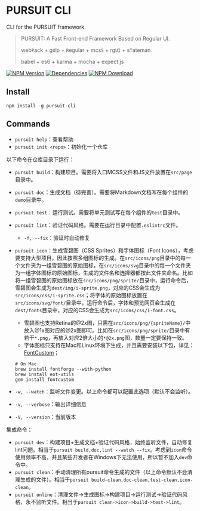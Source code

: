 # PURSUIT CLI

CLI for the PURSUIT framework.

> PURSUIT: A Fast Front-end Framework Based on Regular UI.
>
> web`P`ack + g`U`lp + `R`egular + mcs`S` + rg`UI` + s`T`ateman
> 
> babel + es6 + karma + mocha + expect.js

[![NPM Version][npm-img]][npm-url]
[![Dependencies][david-img]][david-url]
[![NPM Download][download-img]][download-url]

[npm-img]: http://img.shields.io/npm/v/pursuit-cli.svg?style=flat-square
[npm-url]: http://npmjs.org/package/pursuit-cli
[david-img]: http://img.shields.io/david/rainfore/pursuit-cli.svg?style=flat-square
[david-url]: https://david-dm.org/rainfore/pursuit-cli
[download-img]: https://img.shields.io/npm/dm/pursuit-cli.svg?style=flat-square
[download-url]: https://npmjs.org/package/pursuit-cli

## Install

```shell
npm install -g pursuit-cli
```

## Commands

- `pursuit help`：查看帮助
- `pursuit init <repo>`：初始化一个仓库

以下命令在仓库目录下运行：

- `pursuit build`：构建项目。需要将入口MCSS文件和JS文件放置在`src/page`目录中。
- `pursuit doc`：生成文档（待完善）。需要将Markdown文档写在每个组件的`demo`目录中。
- `pursuit test`：运行测试。需要将单元测试写在每个组件的`test`目录中。
- `pursuit lint`：验证代码风格。需要在运行目录中配置`.eslintrc`文件。
    - `-f, --fix`：验证时自动修复
- `pursuit icon`：生成雪碧图（CSS Sprites）和字体图标（Font Icons），考虑要支持大型项目，因此按照多组图标的生成。在`src/icons/png`目录中的每一个文件夹为一组雪碧图的原始图标，在`src/icons/svg`目录中的每一个文件夹为一组字体图标的原始图标，生成的文件名和选择器都按此文件夹命名。比如将一组雪碧图的原始图标放在`src/icons/png/sprite/`目录中，运行命令后，雪碧图会生成为`dest/img/i-sprite.png`，对应的CSS会生成为`src/icons/css/i-sprite.css`；将字体的原始图标放置在`src/icons/svg/font/`目录中，运行命令后，字体和预览网页会生成在`dest/fonts`目录中，对应的CSS会生成为`src/icons/css/i-font.css`。
    - 雪碧图也支持Retina的@2x图，只需在`src/icons/png/{spriteName}/`中放入@1x图对应的@2x图即可。比如在`src/icons/png/sprite/`目录中有若干`*.png`，再放入对应2倍大小的`*@2x.png`图，数量一定要保持一致。
    - 字体图标只支持在Mac和Linux环境下生成，并且需要安装以下包，详见：[FontCustom](https://github.com/FontCustom/fontcustom/#installation)；
    ```shell
    # On Mac
    brew install fontforge --with-python
    brew install eot-utils
    gem install fontcustom
    ```

- `-w, --watch`：监听文件变更。以上命令都可以配置此选项（默认不会监听）。
- `-v, --verbose`：输出详细信息
- `-V, --version`：当前版本

集成命令：

- `pursuit dev`：构建项目+生成文档+验证代码风格，始终监听文件，自动修复lint问题。相当于`pursuit build,doc,lint --watch --fix`。考虑到`icon`命令使用频率不高，并且某些开发者在Windows下无法使用，所以暂不加入`dev`命令中。
- `pursuit clean`：手动清理所有pursuit命令生成的文件（以上命令默认不会清理生成的文件）。相当于`pursuit build-clean,doc-clean,test-clean,icon-clean`。
- `pursuit online`：清理文件->生成图标->构建项目->运行测试->验证代码风格，永不监听文件。相当于`pursuit clean->icon->build->test->lint`。
